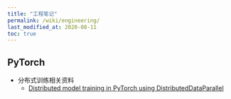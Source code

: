 ```yaml
---
title: "工程笔记"
permalink: /wiki/engineering/
last_modified_at: 2020-08-11
toc: true
---
```


## PyTorch

- 分布式训练相关资料  
  - [Distributed model training in PyTorch using DistributedDataParallel](https://spell.ml/blog/pytorch-distributed-data-parallel-XvEaABIAAB8Ars0e)
